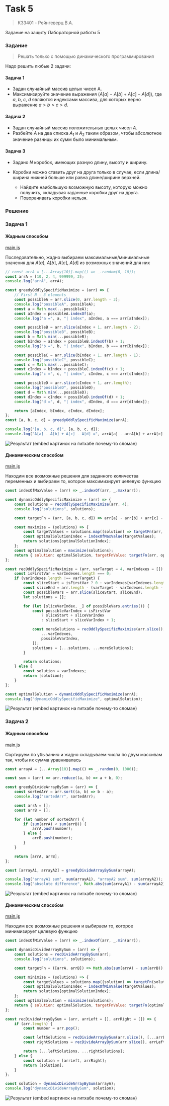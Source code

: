 # Task 5
> K33401 - Рейнгеверц В.А.

Задание на защиту Лабораторной работы 5

### Задание
> Решать только с помощью динамического программирования


Надо решить любые 2 задачи:

#### Задача 1

- Задан случайный массив целых чисел A. 
- Максимизируйте значение выражения $\left(A[a] - A[b] + A[c] - A[d]\right)$, где $a$, $b$, $c$, $d$ являются индексами массива, для которых верно выражение $a > b > c > d$.

#### Задача 2

- Задан случайный массив положительных целых чисел $А$. 
- Разбейте $А$ на два списка $А_1$ и $А_2$ таким образом, чтобы абсолютное значение разницы их сумм было минимальным.

#### Задача 3

- Задано $N$ коробок, имеющих разную длину, высоту и ширину.

- Коробки можно ставить друг на друга только в случае, если длина/ширина нижней больше или равна длине/ширине верхней. 
  - Найдите наибольшую возможную высоту, которую можно получить, складывая заданные коробки друг на друга. 
  - Поворачивать коробки нельзя.


### Решение

### Задача 1

#### Жадным способом


[main.js](main.js#L8)

Последовательно, жадно выбираем максимальные/минимальные значения для $A[a]$, $A[b]$, $A[c]$, $A[d]$ из возможных значений для них

```js
// const arrA = [...Array(10)].map(() => _.random(0, 10));
const arrA = [10, 2, 4, 999999, 2];
console.log("arrA", arrA);

const greedyOddlySpecificMaximize = (arr) => {
    // First N - 3 elements
    const possibleA = arr.slice(0, arr.length - 3);
    console.log("possibleA", possibleA);
    const a = Math.max(...possibleA);
    const aIndex = possibleA.indexOf(a);
    console.log("a =", a, "| index", aIndex, a === arr[aIndex]);

    const possibleB = arr.slice(aIndex + 1, arr.length - 2);
    console.log("possibleB", possibleB);
    const b = Math.min(...possibleB);
    const bIndex = aIndex + possibleB.indexOf(b) + 1;
    console.log("b =", b, "| index", bIndex, b === arr[bIndex]);

    const possibleC = arr.slice(bIndex + 1, arr.length - 1);
    console.log("possibleC", possibleC);
    const c = Math.max(...possibleC);
    const cIndex = bIndex + possibleC.indexOf(c) + 1;
    console.log("c =", c, "| index", cIndex, c === arr[cIndex]);

    const possibleD = arr.slice(cIndex + 1, arr.length);
    console.log("possibleD", possibleD);
    const d = Math.min(...possibleD);
    const dIndex = cIndex + possibleD.indexOf(d) + 1;
    console.log("d =", d, "| index", dIndex, d === arr[dIndex]);

    return [aIndex, bIndex, cIndex, dIndex];
};
const [a, b, c, d] = greedyOddlySpecificMaximize(arrA);

console.log("[a, b, c, d]", [a, b, c, d]);
console.log("A[a] - A[b] + A[c] - A[d] =", arrA[a] - arrA[b] + arrA[c] - arrA[d]);
```


![Результат (embed картинок на гитхабе почему-то сломан)](https://i.imgur.com/WmdCIss.png)

#### Динамическим способом

[main.js](main.js#L46)

Находим все возможные решения для заданного количества переменных и выбираем то, которое максимизирует целевую функцию


```js
const indexOfMaxValue = (arr) => _.indexOf(arr, _.max(arr));

const dynamicOddlySpecificMaximize = (arr) => {
    const solutions = recOddlySpecificMaximize(arr, 4);
    console.log("solutions", solutions);

    const targetFn = (arr, [a, b, c, d]) => arr[a] - arr[b] + arr[c] - arr[d];

    const maximize = (solutions) => {
        const targetValues = solutions.map((solution) => targetFn(arr, solution));
        const optimalSolutionIndex = indexOfMaxValue(targetValues);
        return solutions[optimalSolutionIndex];
    };
    const optimalSolution = maximize(solutions);
    return { solution: optimalSolution, targetFnValue: targetFn(arr, optimalSolution) };
};

const recOddlySpecificMaximize = (arr, varTarget = 4, varIndexes = []) => {
    const isFirstVar = varIndexes.length === 0;
    if (varIndexes.length !== varTarget) {
        const sliceStart = isFirstVar ? 0 : varIndexes[varIndexes.length - 1];
        const sliceEnd = arr.length - (varTarget - varIndexes.length - 1);
        const possibleVars = arr.slice(sliceStart, sliceEnd);
        let solutions = [];

        for (let [sliceVarIndex, _] of possibleVars.entries()) {
            const possibleVarIndex = isFirstVar
                ? sliceStart + sliceVarIndex
                : sliceStart + sliceVarIndex + 1;

            const moreSolutions = recOddlySpecificMaximize(arr.slice(), varTarget, [
                ...varIndexes,
                possibleVarIndex,
            ]);
            solutions = [...solutions, ...moreSolutions];
        }

        return solutions;
    } else {
        const solution = varIndexes;
        return [solution];
    }
};

const optimalSolution = dynamicOddlySpecificMaximize(arrA);
console.log("dynamicOddlySpecificMaximize", optimalSolution);
```

![Результат (embed картинок на гитхабе почему-то сломан)](https://i.imgur.com/P5gHr8B.png)

### Задача 2


#### Жадным способом

[main.js](main.js#L99)


Сортируем по убыванию и жадно складываем числа по двум массивам так, чтобы их сумма уравнивалась

```js
const arrayA = [...Array(10)].map(() => _.random(0, 1000));

const sum = (arr) => arr.reduce((a, b) => a + b, 0);

const greedyDivideArrayBySum = (arr) => {
    const sortedArr = arr.sort((a, b) => b - a);
    console.log("sortedArr", sortedArr);

    const arrA = [];
    const arrB = [];

    for (let number of sortedArr) {
        if (sum(arrA) < sum(arrB)) {
            arrA.push(number);
        } else {
            arrB.push(number);
        }
    }

    return [arrA, arrB];
};

const [arrayA1, arrayA2] = greedyDivideArrayBySum(arrayA);

console.log("arrayA1 sum", sum(arrayA1), "arrayA2 sum", sum(arrayA2));
console.log("absolute difference", Math.abs(sum(arrayA1) - sum(arrayA2)));
```

![Результат (embed картинок на гитхабе почему-то сломан)](https://i.imgur.com/6twA3Df.png)


#### Динамическим способом

[main.js](main.js#L129)

Находим все возможные решения и выбираем то, которое минимизирует целевую функцию

```js
const indexOfMinValue = (arr) => _.indexOf(arr, _.min(arr));

const dynamicDivideArrayBySum = (arr) => {
    const solutions = recDivideArrayBySum(arr);
    console.log("solutions", solutions);

    const targetFn = ([arrA, arrB]) => Math.abs(sum(arrA) - sum(arrB));

    const minimize = (solutions) => {
        const targetValues = solutions.map((solution) => targetFn(solution));
        const optimalSolutionIndex = indexOfMinValue(targetValues);
        return solutions[optimalSolutionIndex];
    };
    const optimalSolution = minimize(solutions);
    return { solution: optimalSolution, targetFnValue: targetFn(optimalSolution) };
};

const recDivideArrayBySum = (arr, arrLeft = [], arrRight = []) => {
    if (arr.length) {
        const number = arr.pop();

        const leftSolutions = recDivideArrayBySum(arr.slice(), [...arrLeft, number], arrRight);
        const rightSolutions = recDivideArrayBySum(arr.slice(), arrLeft, [...arrRight, number]);

        return [...leftSolutions, ...rightSolutions];
    } else {
        const solution = [arrLeft, arrRight];
        return [solution];
    }
};

const solution = dynamicDivideArrayBySum(arrayA);
console.log("dynamicDivideArrayBySum", solution);
```

![Результат (embed картинок на гитхабе почему-то сломан)](https://i.imgur.com/gvyML5t.png)


